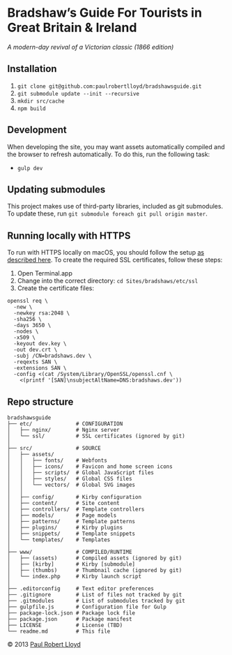 # Bradshaw’s Guide For Tourists in Great Britain & Ireland

*A modern-day revival of a Victorian classic (1866 edition)*

## Installation
1. `git clone git@github.com:paulrobertlloyd/bradshawsguide.git`
2. `git submodule update --init --recursive`
3. `mkdir src/cache`
4. `npm build`

## Development
When developing the site, you may want assets automatically compiled and the browser to refresh automatically. To do this, run the following task:

* `gulp dev`

## Updating submodules
This project makes use of third-party libraries, included as git submodules. To update these, run `git submodule foreach git pull origin master`.

## Running locally with HTTPS
To run with HTTPS locally on macOS, you should follow the setup [as described here](https://gist.github.com/jed/6147872). To create the required SSL certificates, follow these steps:

1. Open Terminal.app
2. Change into the correct directory: `cd Sites/bradshaws/etc/ssl`
3. Create the certificate files:

  ```
  openssl req \
    -new \
    -newkey rsa:2048 \
    -sha256 \
    -days 3650 \
    -nodes \
    -x509 \
    -keyout dev.key \
    -out dev.crt \
    -subj /CN=bradshaws.dev \
    -reqexts SAN \
    -extensions SAN \
    -config <(cat /System/Library/OpenSSL/openssl.cnf \
      <(printf '[SAN]\nsubjectAltName=DNS:bradshaws.dev'))
  ```

## Repo structure

```
bradshawsguide
├── etc/              # CONFIGURATION
│   ├── nginx/        # Nginx server
│   └── ssl/          # SSL certificates (ignored by git)
│
├── src/              # SOURCE
│   ├── assets/
│   │   ├── fonts/    # Webfonts
│   │   ├── icons/    # Favicon and home screen icons
│   │   ├── scripts/  # Global JavaScript files
│   │   ├── styles/   # Global CSS files
│   │   └── vectors/  # Global SVG images
│   │
│   ├── config/       # Kirby configuration
│   ├── content/      # Site content
│   ├── controllers/  # Template controllers
│   ├── models/       # Page models
│   ├── patterns/     # Template patterns
│   ├── plugins/      # Kirby plugins
│   ├── snippets/     # Template snippets
│   └── templates/    # Templates
│
├── www/              # COMPILED/RUNTIME
│   ├── (assets)      # Compiled assets (ignored by git)
│   ├── [kirby]       # Kirby [submodule]
│   ├── (thumbs)      # Thumbnail cache (ignored by git)
│   └── index.php     # Kirby launch script
│
├── .editorconfig     # Text editor preferences
├── .gitignore        # List of files not tracked by git
├── .gitmodules       # List of submodules tracked by git
├── gulpfile.js       # Configuration file for Gulp
├── package-lock.json # Package lock file
├── package.json      # Package manifest
├── LICENSE           # License (TBD)
└── readme.md         # This file
```

© 2013 [Paul Robert Lloyd](https://paulrobertlloyd.com)
